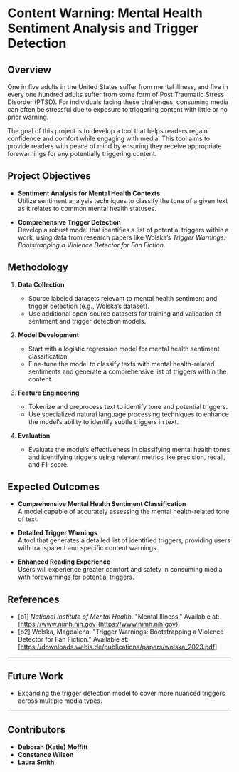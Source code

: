 # Content Warning: Mental Health Sentiment Analysis and Trigger Detection

## Overview

One in five adults in the United States suffer from mental illness, and five in every one hundred adults suffer from some form of Post Traumatic Stress Disorder (PTSD). For individuals facing these challenges, consuming media can often be stressful due to exposure to triggering content with little or no prior warning. 

The goal of this project is to develop a tool that helps readers regain confidence and comfort while engaging with media. This tool aims to provide readers with peace of mind by ensuring they receive appropriate forewarnings for any potentially triggering content.

## Project Objectives

- **Sentiment Analysis for Mental Health Contexts**  
  Utilize sentiment analysis techniques to classify the tone of a given text as it relates to common mental health statuses.

- **Comprehensive Trigger Detection**  
  Develop a robust model that identifies a list of potential triggers within a work, using data from research papers like Wolska’s *Trigger Warnings: Bootstrapping a Violence Detector for Fan Fiction*.

## Methodology

1. **Data Collection**
   - Source labeled datasets relevant to mental health sentiment and trigger detection (e.g., Wolska’s dataset).
   - Use additional open-source datasets for training and validation of sentiment and trigger detection models.

2. **Model Development**
   - Start with a logistic regression model for mental health sentiment classification.
   - Fine-tune the model to classify texts with mental health-related sentiments and generate a comprehensive list of triggers within the content.

3. **Feature Engineering**
   - Tokenize and preprocess text to identify tone and potential triggers.
   - Use specialized natural language processing techniques to enhance the model’s ability to identify subtle triggers in text.

4. **Evaluation**
   - Evaluate the model’s effectiveness in classifying mental health tones and identifying triggers using relevant metrics like precision, recall, and F1-score.

## Expected Outcomes

- **Comprehensive Mental Health Sentiment Classification**  
  A model capable of accurately assessing the mental health-related tone of text.

- **Detailed Trigger Warnings**  
  A tool that generates a detailed list of identified triggers, providing users with transparent and specific content warnings.

- **Enhanced Reading Experience**  
  Users will experience greater comfort and safety in consuming media with forewarnings for potential triggers.

## References

- \[b1\] *National Institute of Mental Health*. "Mental Illness." Available at: [https://www.nimh.nih.gov](https://www.nimh.nih.gov).
- \[b2\] Wolska, Magdalena. "Trigger Warnings: Bootstrapping a Violence Detector for Fan Fiction." Available at: [https://downloads.webis.de/publications/papers/wolska_2023.pdf] 

---

## Future Work

- Expanding the trigger detection model to cover more nuanced triggers across multiple media types.

---

## Contributors

- **Deborah (Katie) Moffitt**
- **Constance Wilson**
- **Laura Smith** 
